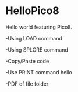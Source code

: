 # HelloPico8

Hello world featuring Pico8.

-Using LOAD command

-Using SPLORE command

-Copy/Paste code

-Use PRINT command hello <name>

-PDF of file folder
